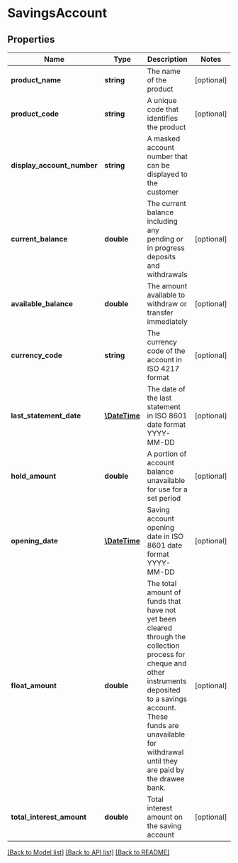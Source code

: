# SavingsAccount

## Properties
Name | Type | Description | Notes
------------ | ------------- | ------------- | -------------
**product_name** | **string** | The name of the product | [optional] 
**product_code** | **string** | A unique code that identifies the product | [optional] 
**display_account_number** | **string** | A masked account number that can be displayed to the customer | 
**current_balance** | **double** | The current balance including any pending or in progress deposits and withdrawals | [optional] 
**available_balance** | **double** | The amount available  to withdraw or transfer immediately | [optional] 
**currency_code** | **string** | The currency code of the account in ISO 4217 format | [optional] 
**last_statement_date** | [**\DateTime**](\DateTime.md) | The date of the last statement in ISO 8601 date format YYYY-MM-DD | [optional] 
**hold_amount** | **double** | A portion of account balance unavailable for use for a set period | [optional] 
**opening_date** | [**\DateTime**](\DateTime.md) | Saving account opening date in ISO 8601 date format YYYY-MM-DD | [optional] 
**float_amount** | **double** | The total amount of funds that have not yet been cleared through the collection process for cheque and other instruments deposited to a savings account. These funds are unavailable for withdrawal until they are paid by the drawee bank. | [optional] 
**total_interest_amount** | **double** | Total interest amount on the saving account | [optional] 

[[Back to Model list]](../../README.md#documentation-for-models) [[Back to API list]](../../README.md#documentation-for-api-endpoints) [[Back to README]](../../README.md)

